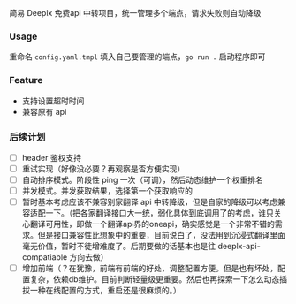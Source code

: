 

简易 Deeplx 免费api 中转项目，统一管理多个端点，请求失败则自动降级    

### Usage

重命名 `config.yaml.tmpl` 填入自己要管理的端点，`go run .` 启动程序即可

### Feature

- 支持设置超时时间
- 兼容原有 api


### 后续计划
- [ ] header 鉴权支持
- [ ] 重试实现（好像没必要？再观察是否方便实现）
- [ ] 自动排序模式。阶段性 ping 一次（可调），然后动态维护一个权重排名
- [ ] 并发模式。并发获取结果，选择第一个获取响应的
- [ ] 暂时基本考虑应该不兼容别家翻译 api 中转降级，但是自家的降级可以考虑兼容适配一下。（把各家翻译接口大一统，弱化具体到底调用了的考虑，谁只关心翻译可用性，即做一个翻译api界的oneapi，确实感觉是一个非常不错的需求。但是接口兼容性比想象中的重要，目前说白了，没法用到沉浸式翻译里面毫无价值，暂时不徒增难度了。后期要做的话基本也是往 deeplx-api-compatiable 方向去做）
- [ ] 增加前端（？在犹豫，前端有前端的好处，调整配置方便。但是也有坏处，配置复杂，依赖db维护。目前判断轻量级更重要。然后也再探索一下怎么动态插拔一种在线配置的方式，重启还是很麻烦的。）